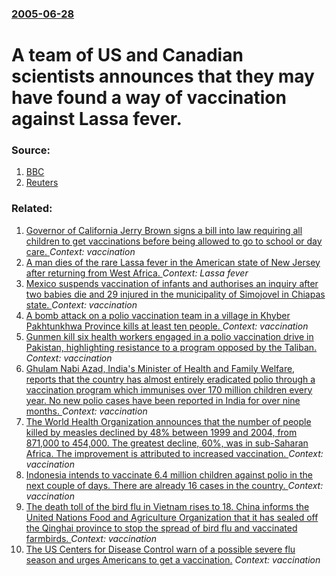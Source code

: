 ### [2005-06-28](/news/2005/06/28/index.md)

#  A team of US and Canadian scientists announces that they may have found a way of vaccination against Lassa fever. 




### Source:

1. [BBC](http://news.bbc.co.uk/2/hi/health/4626637.stm)
2. [Reuters](http://today.reuters.co.uk/news/newsArticle.aspx?type=scienceNews&storyID=2005-06-28T000249Z_01_N27317021_RTRIDST_0_SCIENCE-HEALTH-LASSA-DC.XML)

### Related:

1. [Governor of California Jerry Brown signs a bill into law requiring all children to get vaccinations before being allowed to go to school or day care. ](/news/2015/06/30/governor-of-california-jerry-brown-signs-a-bill-into-law-requiring-all-children-to-get-vaccinations-before-being-allowed-to-go-to-school-or.md) _Context: vaccination_
2. [A man dies of the rare Lassa fever in the American state of New Jersey after returning from West Africa. ](/news/2015/05/26/a-man-dies-of-the-rare-lassa-fever-in-the-american-state-of-new-jersey-after-returning-from-west-africa.md) _Context: Lassa fever_
3. [Mexico suspends vaccination of infants and authorises an inquiry after two babies die and 29 injured in the municipality of Simojovel in Chiapas state. ](/news/2015/05/10/mexico-suspends-vaccination-of-infants-and-authorises-an-inquiry-after-two-babies-die-and-29-injured-in-the-municipality-of-simojovel-in-chi.md) _Context: vaccination_
4. [A bomb attack on a polio vaccination team in a village in Khyber Pakhtunkhwa Province kills at least ten people. ](/news/2014/03/1/a-bomb-attack-on-a-polio-vaccination-team-in-a-village-in-khyber-pakhtunkhwa-province-kills-at-least-ten-people.md) _Context: vaccination_
5. [Gunmen kill six health workers engaged in a polio vaccination drive in Pakistan, highlighting resistance to a program opposed by the Taliban. ](/news/2012/12/18/gunmen-kill-six-health-workers-engaged-in-a-polio-vaccination-drive-in-pakistan-highlighting-resistance-to-a-program-opposed-by-the-taliban.md) _Context: vaccination_
6. [Ghulam Nabi Azad, India's Minister of Health and Family Welfare, reports that the country has almost entirely eradicated polio through a vaccination program which immunises over 170 million children every year. No new polio cases have been reported in India for over nine months. ](/news/2011/10/24/ghulam-nabi-azad-india-s-minister-of-health-and-family-welfare-reports-that-the-country-has-almost-entirely-eradicated-polio-through-a-vac.md) _Context: vaccination_
7. [ The World Health Organization announces that the number of people killed by measles declined by 48% between 1999 and 2004, from 871,000 to 454,000. The greatest decline, 60%, was in sub-Saharan Africa. The improvement is attributed to increased vaccination. ](/news/2006/03/10/the-world-health-organization-announces-that-the-number-of-people-killed-by-measles-declined-by-48-between-1999-and-2004-from-871-000-to.md) _Context: vaccination_
8. [ Indonesia intends to vaccinate 6.4 million children against polio in the next couple of days. There are already 16 cases in the country. ](/news/2005/05/31/indonesia-intends-to-vaccinate-6-4-million-children-against-polio-in-the-next-couple-of-days-there-are-already-16-cases-in-the-country.md) _Context: vaccination_
9. [ The death toll of the bird flu in Vietnam rises to 18. China informs the United Nations Food and Agriculture Organization that it has sealed off the Qinghai province to stop the spread of bird flu and vaccinated farmbirds. ](/news/2005/05/23/the-death-toll-of-the-bird-flu-in-vietnam-rises-to-18-china-informs-the-united-nations-food-and-agriculture-organization-that-it-has-seale.md) _Context: vaccination_
10. [ The US Centers for Disease Control warn of a possible severe flu season and urges Americans to get a vaccination.](/news/2003/11/18/the-us-centers-for-disease-control-warn-of-a-possible-severe-flu-season-and-urges-americans-to-get-a-vaccination.md) _Context: vaccination_
